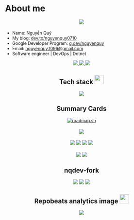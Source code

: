 # About me

<p align="center" style="margin-bottom: 20px">
	<a href="https://github.com/nguyenquy0710/nguyenquy0710/graphs/contributors">
		<img src="https://contrib.rocks/image?repo=nguyenquy0710/nguyenquy0710" />
	</a>
</p>

- Name: Nguyễn Quý
- My blog: [dev.to/nguyenquy0710](https://dev.to/nguyenquy0710)
- Google Developer Program: [g.dev/nguyenquy](https://g.dev/nguyenquy)
- Email: [nguyenquy.1096@gmail.com](mailto:nguyenquy.1096@gmail.com)
- Software engineer | DevOps | Dotnet

<p align="center">
  <a target="_blank" href="https://github.com/nguyenquy0710/nguyenquy0710">
    <img src="https://img.shields.io/badge/dynamic/json?label=github%20stars&query=$.count&url=https://github-readme-stats-badges.vercel.app/api/github/stars?user=nguyenquy0710" />
  </a>
  <a target="_blank" href="https://github.com/nguyenquy0710/nguyenquy0710">
    <img src="https://img.shields.io/github/last-commit/nguyenquy0710/nguyenquy0710" />
  </a>
  <a target="_blank" href="https://opencollective.com/uptime-kuma">
    <img src="https://opencollective.com/uptime-kuma/total/badge.svg?label=Open%20Collective%20Backers&color=brightgreen" />
  </a>
</p>

<!-- ----------------- -->
<p align="center">
  <h2 align="center">Tech stack <img src="https://media.giphy.com/media/WUlplcMpOCEmTGBtBW/giphy.gif" width="30"></h2>
</p>

<p align="center">
  <a href="https://github.com/nqdev-fork/tandpfun-skill-icons.git">
    <img src="https://skillicons.dev/icons?perline=6&i=git,gitlab,github,docker,jenkins,vim,css,bootstrap,js,jquery,nodejs,nextjs,c,cpp,cs,dotnet" />
  </a>
</p>
<!-- ----------------- -->
<p align="center">
  <h2 align="center">Summary Cards</h2>
</p>
<p align="center" style="margin-bottom: 20px">
	<a href="https://roadmap.sh"><img src="https://api.roadmap.sh/v1-badge/wide/65729f3d5145316d25d317f0?variant=dark&roadmaps=aspnet-core%2Cdevops%2Cfull-stack" alt="roadmap.sh"/></a>
</p>
<p align="center" style="margin-bottom: 20px">
	<img src="http://github-profile-summary-cards.vercel.app/api/cards/profile-details?username=nguyenquy0710&theme=buefy"/>
</p>
<p align="center" style="margin-bottom: 20px">
	<img src="http://github-profile-summary-cards.vercel.app/api/cards/repos-per-language?username=nguyenquy0710&theme=buefy"/>
	<img src="http://github-profile-summary-cards.vercel.app/api/cards/most-commit-language?username=nguyenquy0710&theme=buefy"/>
	<img src="http://github-profile-summary-cards.vercel.app/api/cards/stats?username=nguyenquy0710&theme=buefy"/>
	<img src="http://github-profile-summary-cards.vercel.app/api/cards/productive-time?username=nguyenquy0710&theme=buefy&utcOffset=8"/>
</p>
<p align="center" style="margin-bottom: 20px">
	<img src="https://github-readme-stats.vercel.app/api/pin/?theme=default_repocard&username=nguyenquy0710&repo=gitbook.dotnet-basic"/>
	<img src="https://github-readme-stats.vercel.app/api/pin/?theme=default_repocard&username=nguyenquy0710&repo=gitbook.sql-basic"/>
</p>
<!-- ----------------- -->
<p align="center">
  <h2 align="center">nqdev-fork</h2>
</p>

<p align="center" style="margin-bottom: 20px">
	<img src="https://github-readme-stats.vercel.app/api/pin/?theme=default_repocard&username=nqdev-fork&repo=squidfunk-mkdocs-material"/>
	<img src="https://github-readme-stats.vercel.app/api/pin/?theme=default_repocard&username=nqdev-fork&repo=anuraghazra-github-readme-stats"/>
	<img src="https://github-readme-stats.vercel.app/api/pin/?theme=default_repocard&username=nqdev-fork&repo=vn7n24fzkq-github-profile-summary-cards"/>
</p>

<!-- ----------------- -->

<p align="center">
	<h2 align="center">Repobeats analytics image <img src="https://media.giphy.com/media/WUlplcMpOCEmTGBtBW/giphy.gif" width="30"></h2>
</p>

<p align="center" style="margin-bottom: 20px">
	<a href="https://repobeats.axiom.co/configs/8a7d5d845542eacaa9fbbe750e3647740ad1e5fe">
		<img src="https://repobeats.axiom.co/api/embed/8a7d5d845542eacaa9fbbe750e3647740ad1e5fe.svg"/>
	</a>
</p>

